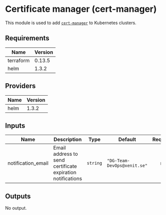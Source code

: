 # Certificate manager (cert-manager)

This module is used to add [`cert-manager`](https://github.com/jetstack/cert-manager) to Kubernetes clusters.

## Requirements

| Name | Version |
|------|---------|
| terraform | 0.13.5 |
| helm | 1.3.2 |

## Providers

| Name | Version |
|------|---------|
| helm | 1.3.2 |

## Inputs

| Name | Description | Type | Default | Required |
|------|-------------|------|---------|:--------:|
| notification\_email | Email address to send certificate expiration notifications | `string` | `"DG-Team-DevOps@xenit.se"` | no |

## Outputs

No output.

